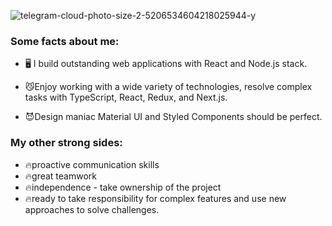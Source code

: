 ![telegram-cloud-photo-size-2-5206534604218025944-y](https://user-images.githubusercontent.com/112122127/186767993-ddc44720-aa41-419b-8d0b-1d9edf358500.jpg)

### Some facts about me:
- 🖥 I build outstanding web applications with React and Node.js stack.

- 😼Enjoy working with a wide variety of technologies, resolve complex tasks with TypeScript, React, Redux, and Next.js. 

- 😈Design maniac 
Material UI and Styled Components should be perfect.

### My other strong sides: 
- 🔥proactive communication skills
- 🔥great teamwork
- 🔥independence - take ownership of the project 
- 🔥ready to take responsibility for complex features and use new approaches to solve challenges.
